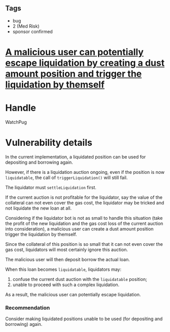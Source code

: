 ## Tags

- bug
- 2 (Med Risk)
- sponsor confirmed

# [A malicious user can potentially escape liquidation by creating a dust amount position and trigger the liquidation by themself](https://github.com/code-423n4/2021-10-mochi-findings/issues/127) 

# Handle

WatchPug


# Vulnerability details

In the current implementation, a liquidated position can be used for depositing and borrowing again.

However, if there is a liquidation auction ongoing, even if the position is now `liquidatable`, the call of `triggerLiquidation()` will still fail. 

The liquidator must `settleLiquidation` first.

If the current auction is not profitable for the liquidator, say the value of the collateral can not even cover the gas cost, the liquidator may be tricked and not liquidate the new loan at all.

Considering if the liquidator bot is not as small to handle this situation (take the profit of the new liquidation and the gas cost loss of the current auction into consideration), a malicious user can create a dust amount position trigger the liquidation by themself.

Since the collateral of this position is so small that it can not even cover the gas cost, liquidators will most certainly ignore this auction.

The malicious user will then deposit borrow the actual loan.

When this loan becomes `liquidatable`, liquidators may:

1. confuse the current dust auction with the `liquidatable` position;
2. unable to proceed with such a complex liquidation.

As a result, the malicious user can potentially escape liquidation.

### Recommendation

Consider making liquidated positions unable to be used (for depositing and borrowing) again.

